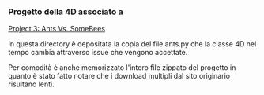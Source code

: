 
### Progetto della 4D associato a
[Project 3: Ants Vs. SomeBees](https://cs61a.org/proj/ants/)

In questa directory è depositata la copia del file ants.py
che la classe 4D nel tempo cambia attraverso issue che 
vengono accettate.

Per comodità è anche memorizzato l'intero file zippato del progetto
in quanto è stato fatto notare che i download multipli dal sito
originario risultano lenti.

